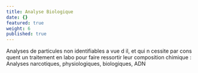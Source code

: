 ```yaml
---
title: Analyse Biologique
date: {}
featured: true
weight: 6
published: true
---
```

Analyses de particules non identifiables a vue d il, et qui n cessite par cons quent un traitement en labo pour faire ressortir leur composition chimique : Analyses narcotiques, physiologiques, biologiques, ADN
